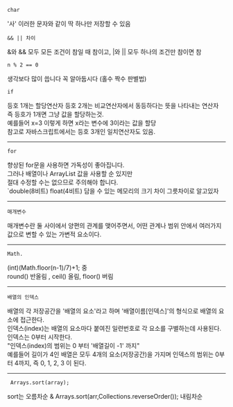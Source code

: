 `char`<br>

 '사' 이러한 문자와 같이 딱 하나만 저장할 수 있음 



`&& || 차이`<br>

 &와 && 모두 모든 조건이 참일 때 참이고, |와 || 모두 하나의 조건만 참이면 참


  
`n % 2 == 0`<br>

 생각보다 많이 씁니다 꼭 알아둡시다 (홀수 짝수 판별법)


`if`
     
  등호 1개는 할당연산자  등호 2개는 비교연산자에서 동등하다는 뜻을 나타내는 연산자 <br>
  즉 등호가 1개면 그냥 값을 할당하는것. <br>
  예를들어 x=3 이렇게 하면 x라는 변수에 3이라는 값을 할당 <br>
  참고로 자바스크립트에서는 등호 3개인 일치연산자도 있음.
      <hr>
      
      
`for`
      
  향상된 for문을 사용하면 가독성이 좋아집니다. <br>
  그러나 배열이나 ArrayList 값을 사용할 순 있지만 <br>
  절대 수정할 수는 없으므로 주의해야 합니다.<br>
  `double(8비트) float(4비트) 
  담을 수 있는 메모리의 크기 차이 그릇차이로 알고있자 
      <hr>
      
`매개변수`
 
   매개변수란 둘 사이에서 양편의 관계를 맺어주면서, 어떤 관계나 범위 안에서 여러가지 값으로 변할 수 있는 가변적 요소이다.
   
   <hr>
   
`Math.`

   (int)(Math.floor(n-1)/7)+1; 중 <br>
   round() 반올림 , ceil() 올림, floor() 버림<br>
      <hr>
      
`배열의 인덱스`
  
   배열의 각 저장공간을 '배열의 요소'라고 하며 '배열이름[인덱스]'의 형식으로 배열의 요소에 접근한다.<br>
   인덱스(index)는 배열의 요소마다 붙여진 일련번호로 각 요소를 구별하는데 사용된다. 인덱스는 0부터 시작한다.<br>
   "인덱스(index)의 범위는 0 부터 '배열길이 -1' 까지"<br>
   예를들어 길이가 4인 배열은 모두 4개의 요소(저장공간)을 가지며 인덱스의 범위는 0부터 4까지, 즉 0, 1, 2, 3 이 된다.<br>
   <hr>
   
` Arrays.sort(array);`

  sort는 오름차순 &   Arrays.sort(arr,Collections.reverseOrder()); 내림차순 
   
   
